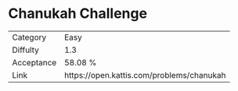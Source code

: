 # Chanukah Challenge

<table>
    <tr>
        <td>Category</td>
        <td>Easy</td>
    </tr>
    <tr>
        <td>Diffulty</td>
        <td>1.3</td>
    </tr>
    <tr>
        <td>Acceptance</td>
        <td>58.08 %</td>
    </tr>
    <tr>
        <td>Link</td>
        <td>https://open.kattis.com/problems/chanukah</td>
    </tr>
</table>